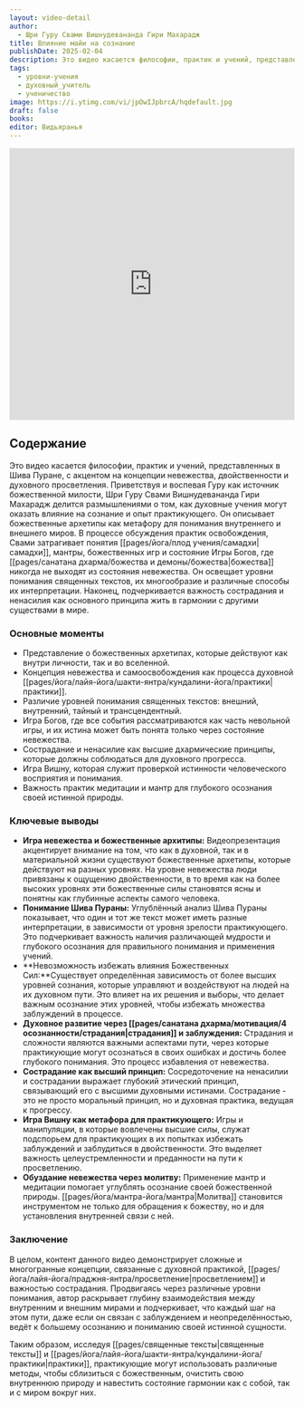 ```yaml
---
layout: video-detail
author:
  - Шри Гуру Свами Вишнудевананда Гири Махарадж
title: Влияние майи на сознание
publishDate: 2025-02-04
description: Это видео касается философии, практик и учений, представленных в Шива Пуране, с акцентом на концепции невежества, двойственности и духовного просветления. Приветствуя и воспевая Гуру как источник божественной милости, Шри Гуру Свами Вишнудевананда Гири Махарадж делится размышлениями о том, как духовные учения могут оказать влияние на сознание и опыт практикующего.
tags:
  - уровни-учения
  - духовный_учитель
  - ученичество
image: https://i.ytimg.com/vi/jpOwIJpbrcA/hqdefault.jpg
draft: false
books: 
editor: Видьяранья
---
```


<iframe width="100%" height="480px" src="https://www.youtube.com/embed/jpOwIJpbrcA" title="YouTube video player" frameborder="0" allow="accelerometer; autoplay; clipboard-write; encrypted-media; gyroscope; picture-in-picture; web-share" referrerpolicy="strict-origin-when-cross-origin" allowfullscreen></iframe>

## Содержание 
Это видео касается философии, практик и учений, представленных в Шива Пуране, с акцентом на концепции невежества, двойственности и духовного просветления. Приветствуя и воспевая Гуру как источник божественной милости, Шри Гуру Свами Вишнудевананда Гири Махарадж делится размышлениями о том, как духовные учения могут оказать влияние на сознание и опыт практикующего. Он описывает божественные архетипы как метафору для понимания внутреннего и внешнего миров. В процессе обсуждения практик освобождения, Свами затрагивает понятия [[pages/йога/плод учения/самадхи|самадхи]], мантры, божественных игр и состояние Игры Богов, где [[pages/санатана дхарма/божества и демоны/божества|божества]] никогда не выходят из состояния невежества. Он освещает уровни понимания священных текстов, их многообразие и различные способы их интерпретации. Наконец, подчеркивается важность сострадания и ненасилия как основного принципа жить в гармонии с другими существами в мире.

### Основные моменты
- Представление о божественных архетипах, которые действуют как внутри личности, так и во вселенной.
- Концепция невежества и самоосвобождения как процесса духовной [[pages/йога/лайя-йога/шакти-янтра/кундалини-йога/практики|практики]].
- Различие уровней понимания священных текстов: внешний, внутренний, тайный и трансцендентный.
- Игра Богов, где все события рассматриваются как часть невольной игры, и их истина может быть понята только через состояние невежества.
- Сострадание и ненасилие как высшие дхармические принципы, которые должны соблюдаться для духовного прогресса.
- Игра Вишну, которая служит проверкой истинности человеческого восприятия и понимания.
- Важность практик медитации и мантр для глубокого осознания своей истинной природы.

### Ключевые выводы
- **Игра невежества и божественные архитипы:** Видеопрезентация акцентирует внимание на том, что как в духовной, так и в материальной жизни существуют божественные архетипы, которые действуют на разных уровнях. На уровне невежества люди привязаны к ощущению двойственности, в то время как на более высоких уровнях эти божественные силы становятся ясны и понятны как глубинные аспекты самого человека.
- **Понимание Шива Пураны:** Углублённый анализ Шива Пураны показывает, что один и тот же текст может иметь разные интерпретации, в зависимости от уровня зрелости практикующего. Это подчеркивает важность наличия различающей мудрости и глубокого осознания для правильного понимания и применения учений.
- **Невозможность избежать влияния Божественных Сил:**Существует определённая зависимость от более высших уровней сознания, которые управляют и воздействуют на людей на их духовном пути. Это влияет на их решения и выборы, что делает важным осознание этих уровней, чтобы избежать множества заблуждений в процессе.
- **Духовное развитие через [[pages/санатана дхарма/мотивация/4 осознанности/страдания|страдания]] и заблуждения:** Страдания и сложности являются важными аспектами пути, через которые практикующие могут осознаться в своих ошибках и достичь более глубокого понимания. Это процесс избавления от невежества.
- **Сострадание как высший принцип:** Сосредоточение на ненасилии и сострадании выражает глубокий этический принцип, связывающий его с высшими духовными истинами. Сострадание - это не просто моральный принцип, но и духовная практика, ведущая к прогрессу.
- **Игра Вишну как метафора для практикующего:** Игры и манипуляции, в которые вовлечены высшие силы, служат подспорьем для практикующих в их попытках избежать заблуждений и заблудиться в двойственности. Это выделяет важность целеустремленности и преданности на пути к просветлению.
- **Обуздание невежества через молитву:** Применение мантр и медитации помогает углублять осознание своей божественной природы. [[pages/йога/мантра-йога/мантра|Молитва]] становится инструментом не только для обращения к божеству, но и для установления внутренней связи с ней.

### Заключение
В целом, контент данного видео демонстрирует сложные и многогранные концепции, связанные с духовной практикой, [[pages/йога/лайя-йога/праджня-янтра/просветление|просветлением]] и важностью сострадания. Продвигаясь через различные уровни понимания, автор раскрывает глубину взаимодействия между внутренним и внешним мирами и подчеркивает, что каждый шаг на этом пути, даже если он связан с заблуждением и неопределённостью, ведёт к большему осознанию и пониманию своей истинной сущности.

Таким образом, исследуя [[pages/священные тексты|священные тексты]] и [[pages/йога/лайя-йога/шакти-янтра/кундалини-йога/практики|практики]], практикующие могут использовать различные методы, чтобы сблизиться с божественным, очистить свою внутреннюю природу и навестить состояние гармонии как с собой, так и с миром вокруг них.
